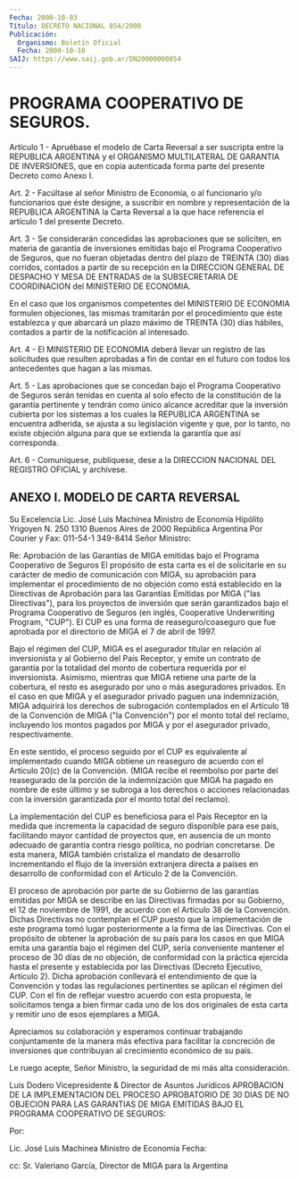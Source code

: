 ```yaml
---
Fecha: 2000-10-03
Título: DECRETO NACIONAL 854/2000
Publicación:
  Organismo: Boletín Oficial
  Fecha: 2000-10-10
SAIJ: https://www.saij.gob.ar/DN20000000854
---
```

# PROGRAMA COOPERATIVO DE SEGUROS.

<a id="1"></a>
Artículo 1 - Apruébase el  modelo de Carta Reversal a ser suscripta entre  la  REPUBLICA ARGENTINA  y  el  ORGANISMO  MULTILATERAL  DE GARANTIA DE  INVERSIONES, que en copia autenticada forma parte del presente Decreto como Anexo I.

<a id="2"></a>
Art. 2 - Facúltase al señor Ministro de Economía, o al funcionario y/o  funcionarios  que  éste  designe,  a  suscribir  en  nombre  y representación de la REPUBLICA ARGENTINA la Carta Reversal a la que hace referencia el artículo 1 del presente Decreto.

<a id="3"></a>
Art. 3  -  Se  considerarán  concedidas  las  aprobaciones que se soliciten,  en materia de garantía de inversiones emitidas bajo  el Programa Cooperativo  de  Seguros, que no fueran objetadas dentro del plazo de TREINTA (30) días  corridos,  contados a partir de su recepción en la DIRECCION GENERAL DE DESPACHO  Y  MESA DE ENTRADAS de  la  SUBSECRETARIA DE COORDINACION del MINISTERIO  DE  ECONOMIA.

En  el caso  que  los  organismos  competentes  del  MINISTERIO  DE ECONOMIA   formulen  objeciones,  las  mismas  tramitarán  por  el procedimiento  que  éste establezca y que abarcará un plazo máximo de TREINTA (30) días  hábiles, contados a partir de la notificación al interesado.

<a id="4"></a>
Art. 4 - El MINISTERIO  DE  ECONOMIA  deberá llevar un registro de las solicitudes que resulten aprobadas  a  fin  de  contar  en  el futuro  con  todos  los  antecedentes  que  hagan  a las mismas.

<a id="5"></a>
Art.  5  -  Las  aprobaciones  que  se  concedan  bajo  el Programa Cooperativo de Seguros serán tenidas en cuenta al solo efecto de la constitución de la garantía pertinente y tendrán como único alcance acreditar  que la inversión cubierta por los sistemas a los  cuales la REPUBLICA  ARGENTINA  se  encuentra  adherida,  se  ajusta a su legislación vigente y que, por lo tanto, no existe objeción alguna para que se extienda la garantía que así corresponda.

<a id="6"></a>
Art.  6 - Comuníquese, publíquese, dese a la DIRECCION  NACIONAL DEL REGISTRO OFICIAL y archívese.

## ANEXO I. MODELO DE CARTA REVERSAL

<a id="1"></a>
Su Excelencia Lic. José Luis Machinea Ministro de Economía Hipólito  Yrigoyen  N. 250 1310 Buenos Aires de 2000 República Argentina Por Courier y Fax: 011-54-1 349-8414 Señor Ministro:

Re: Aprobación de las Garantías de MIGA emitidas bajo el Programa Cooperativo de Seguros El propósito de esta  carta  es  el  de solicitarle en su carácter de  medio de comunicación con MIGA, su aprobación para implementar el procedimiento  de  no  objeción como está establecido en la Directivas de Aprobación para las Garantías Emitidas por MIGA ("las Directivas"), para los proyectos de inversión que serán garantizados bajo el Programa Cooperativo  de Seguros (en  inglés, Cooperative Underwriting Program, "CUP"). El CUP es una forma de reaseguro/coaseguro  que  fue  aprobada  por el directorio de MIGA el 7 de abril de 1997.

Bajo  el régimen del CUP, MIGA es el asegurador titular en relación al inversionista  y  al  Gobierno  del  País  Receptor,  y emite un contrato  de  garantía  por  la  totalidad  del  monto de cobertura requerida por el inversionista. Asimismo, mientras que MIGA retiene una parte de la cobertura, el resto es asegurado por uno  o  más aseguradores  privados.  En  el  caso  en  que MIGA y el asegurador privado paguen una indemnización, MIGA adquirirá  los  derechos  de subrogación contemplados en el Artículo 18 de la Convención de MIGA ("la  Convención")  por  el monto total del reclamo, incluyendo los montos pagados por MIGA y  por  el  asegurador  privado, respectivamente.

En  este sentido, el proceso seguido por el CUP es  equivalente  al implementado  cuando  MIGA  obtiene  un reaseguro de acuerdo con el Artículo 20(c) de la Convención. (MIGA  recibe  el  reembolso  por parte del reasegurado de la porción de la indemnización que MIGA ha pagado  en  nombre  de  este  último  y se subroga a los derechos o acciones relacionadas con la inversión  garantizada  por  el  monto total del reclamo).

La  implementación del CUP es beneficiosa para el País Receptor  en la medida que incrementa la capacidad de seguro disponible para ese país,  facilitando  mayor cantidad de proyectos que, en ausencia de un monto adecuado de  garantía contra riesgo política, no podrían concretarse. De esta manera, MIGA  también cristaliza el mandato de desarrollo  incrementando  el  flujo  de  la  inversión  extranjera directa a países en desarrollo de conformidad con el Artículo 2 de la Convención.

El proceso de aprobación por parte de su Gobierno de las garantías emitidas por MIGA se describe en las Directivas  firmadas  por  su Gobierno,  el  12 de noviembre de 1991, de acuerdo con el Artículo 38 de la Convención.  Dichas Directivas no contemplan el CUP puesto que la implementación de  este programa tomó lugar posteriormente a la  firma  de  las Directivas.  Con  el  propósito  de  obtener  la aprobación de su país para los casos en que MIGA emita una garantía bajo el régimen  del  CUP, sería conveniente mantener el proceso de 30 días de no objeción,  de  conformidad  con la práctica ejercida hasta  el  presente  y  establecida  por  las Directivas  (Decreto Ejecutivo, Artículo 2). Dicha aprobación conllevará el entendimiento  de  que  la  Convención  y todas  las  regulaciones pertinentes se aplican el régimen del CUP.  Con el fin de reflejar vuestro acuerdo con esta propuesta, le solicitamos  tenga  a bien firmar  cada uno de los dos originales de esta carta y remitir uno de esos ejemplares a MIGA.

Apreciamos   su  colaboración  y  esperamos  continuar  trabajando conjuntamente    de  la  manera  más  efectiva  para  facilitar  la concreción de inversiones  que contribuyan al crecimiento económico de su país.

Le  ruego acepte, Señor Ministro,  la  seguridad  de  mi  más  alta consideración.

Luis Dodero Vicepresidente & Director de Asuntos Jurídicos APROBACION  DE LA IMPLEMENTACION DEL PROCESO APROBATORIO DE 30 DIAS DE NO OBJECION PARA LAS GARANTIAS DE MIGA EMITIDAS BAJO EL PROGRAMA COOPERATIVO  DE  SEGUROS:

Por:

Lic. José Luis Machinea Ministro de Economía Fecha:

cc:  Sr. Valeriano García, Director de MIGA para la Argentina